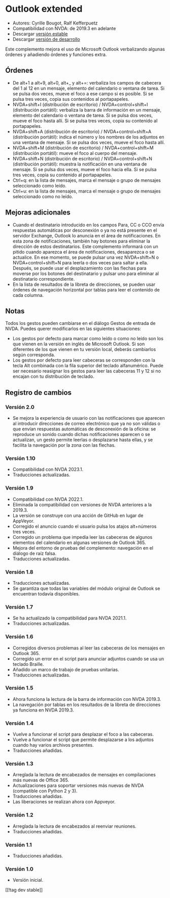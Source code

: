 # Outlook extended #

* Autores: Cyrille Bougot, Ralf Kefferpuetz
* Compatibilidad con NVDA: de 2019.3 en adelante
* Descargar [versión estable][1]
* Descargar [versión de desarrollo][2]

Este complemento mejora el uso de Microsoft Outlook verbalizando algunas
órdenes y añadiendo órdenes y funciones extra.

## Órdenes

* De alt+1 a alt+9, alt+0, alt+_ y alt+=: verbaliza los campos de cabecera
  del 1 al 12 en un mensaje, elemento del calendario o ventana de tarea. Si
  se pulsa dos veces, mueve el foco a ese campo si es posible. Si se pulsa
  tres veces, copia sus contenidos al portapapeles.
* NVDA+shift+I (distribución de escritorio) / NVDA+control+shift+I
  (distribución portátil): verbaliza la barra de información en un mensaje,
  elemento del calendario o ventana de tarea. Si se pulsa dos veces, mueve
  el foco hasta allí. Si se pulsa tres veces, copia su contenido al
  portapapeles.
* NVDA+shift+A (distribución de escritorio) / NVDA+control+shift+A
  (distribución portátil): indica el número y los nombres de los adjuntos en
  una ventana de mensaje. Si se pulsa dos veces, mueve el foco hasta allí.
* NVDA+shift+M (distribución de escritorio) / NVDA+control+shift+M
  (distribución portátil): mueve el foco al cuerpo del mensaje.
* NVDA+shift+N (distribución de escritorio) / NVDA+control+shift+N
  (distribución portátil): muestra la notificación en una ventana de
  mensaje. Si se pulsa dos veces, mueve el foco hacia ella. Si se pulsa tres
  veces, copia su contenido al portapapeles.
* Ctrl+q: en la lista de mensajes, marca el mensaje o grupo de mensajes
  seleccionado como leído.
* Ctrl+u: en la lista de mensajes, marca el mensaje o grupo de mensajes
  seleccionado como no leído.

## Mejoras adicionales

* Cuando el destinatario introducido en los campos Para, CC o CCO envía
  respuestas automáticas por desconexión o ya no está presente en el
  servidor Exchange, Outlook lo anuncia en el área de notificaciones. En
  esta zona de notificaciones, también hay botones para eliminar la
  dirección de estos destinatarios. Este complemento informará con un pitido
  cuando aparezca el área de notificaciones, desaparezca o se actualice. En
  ese momento, se puede pulsar una vez NVDA+shift+N o NVDA+control+shift+N
  para leerla o dos veces para saltar a ella. Después, se puede usar el
  desplazamiento con las flechas para moverse por los botones del
  destinatario y pulsar uno para eliminar al destinatario correspondiente.
* En la lista de resultados de la libreta de direcciones, se pueden usar
  órdenes de navegación horizontal por tablas para leer el contenido de cada
  columna.
  
## Notas

Todos los gestos pueden cambiarse en el diálogo Gestos de entrada de
NVDA. Puedes querer modificarlos en las siguientes situaciones:

* Los gestos por defecto para marcar como leído o como no leído son los que
  vienen en la versión en inglés de Microsoft Outlook. Si son diferentes de
  los que vienen en tu versión local, deberás cambiarlos según corresponda.
* Los gestos por defecto para leer cabeceras se corresponden con la tecla
  Alt combinada con la fila superior del teclado alfanumérico. Puede ser
  necesario reasignar los gestos para leer las cabeceras 11 y 12 si no
  encajan con tu distribución de teclado.

## Registro de cambios

### Versión 2.0

* Se mejora la experiencia de usuario con las notificaciones que aparecen al
  introducir direcciones de correo electrónico que ya no son válidas o que
  envían respuestas automáticas de desconexión de la oficina: se reproduce
  un sonido cuando dichas notificaciones aparecen o se actualizan, un gesto
  permite leerlas o desplazarse hasta ellas, y se facilita la navegación por
  la zona con las flechas.

### Versión 1.10

* Compatibilidad con NVDA 2023.1.
* Traducciones actualizadas.

### Versión 1.9

* Compatibilidad con NVDA 2022.1.
* Eliminada la compatibilidad con versiones de NVDA anteriores a la 2019.3.
* La versión se construye con una acción de GitHub en lugar de AppVeyor.
* Corregido el anuncio cuando el usuario pulsa los atajos alt+números tres
  veces.
* Corregido un problema que impedía leer las cabeceras de algunos elementos
  del calendario en algunas versiones de Outlook 365.
* Mejora del entorno de pruebas del complemento: navegación en el diálogo de
  raíz falsa.
* Traducciones actualizadas.

### Versión 1.8

* Traducciones actualizadas.
* Se garantiza que todas las variables del módulo original de Outlook se
  encuentran todavía disponibles.

### Versión 1.7

* Se ha actualizado la compatibilidad para NVDA 2021.1.
* Traducciones actualizadas.

### Versión 1.6

* Corregidos diversos problemas al leer las cabeceras de los mensajes en
  Outlook 365.
* Corregido un error en el script para anunciar adjuntos cuando se usa un
  teclado Braille.
* Añadido un marco de trabajo de pruebas unitarias.
* Traducciones actualizadas.

### Versión 1.5

* Ahora funciona la lectura de la barra de información con NVDA 2019.3.
* La navegación por tablas en los resultados de la libreta de direcciones ya
  funciona en NVDA 2019.3.

### Versión 1.4

* Vuelve a funcionar el script para desplazar el foco a las cabeceras.
* Vuelve a funcionar el script que permite desplazarse a los adjuntos cuando
  hay varios archivos presentes.
* Traducciones añadidas.

### Versión 1.3

* Arreglada la lectura de encabezados de mensajes en compilaciones más
  nuevas de Office 365.
* Actualizaciones para soportar versiones más nuevas de NVDA (compatible con
  Python 2 y 3).
* Traducciones añadidas.
* Las liberaciones se realizan ahora con Appveyor.

### Versión 1.2

* Arreglada la lectura de encabezados al reenviar reuniones.
* Traducciones añadidas.

### Versión 1.1

* Traducciones añadidas.

### Versión 1.0

* Versión inicial.

[[!tag dev stable]]

[1]: https://addons.nvda-project.org/files/get.php?file=outlookextended

[2]: https://addons.nvda-project.org/files/get.php?file=outlookextended-dev
